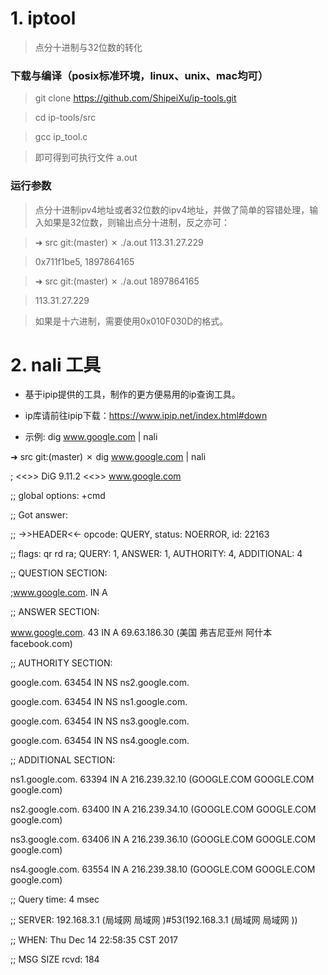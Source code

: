 # 1. iptool

> 点分十进制与32位数的转化

### 下载与编译（posix标准环境，linux、unix、mac均可）

> git clone https://github.com/ShipeiXu/ip-tools.git

> cd ip-tools/src

> gcc ip_tool.c
 
> 即可得到可执行文件 a.out

### 运行参数
> 点分十进制ipv4地址或者32位数的ipv4地址，并做了简单的容错处理，输入如果是32位数，则输出点分十进制，反之亦可：

> ➜  src git:(master) ✗ ./a.out 113.31.27.229

> 0x711f1be5, 1897864165

> ➜  src git:(master) ✗ ./a.out 1897864165

> 113.31.27.229

> 如果是十六进制，需要使用0x010F030D的格式。

# 2. nali 工具
- 基于ipip提供的工具，制作的更方便易用的ip查询工具。

- ip库请前往ipip下载：https://www.ipip.net/index.html#down

- 示例: dig www.google.com | nali

➜  src git:(master) ✗ dig www.google.com | nali


; <<>> DiG 9.11.2 <<>> www.google.com

;; global options: +cmd

;; Got answer:

;; ->>HEADER<<- opcode: QUERY, status: NOERROR, id: 22163

;; flags: qr rd ra; QUERY: 1, ANSWER: 1, AUTHORITY: 4, ADDITIONAL: 4

;; QUESTION SECTION:

;www.google.com.    		IN	A

;; ANSWER SECTION:

www.google.com.		43	IN	A	69.63.186.30 (美国 弗吉尼亚州 阿什本  facebook.com)

;; AUTHORITY SECTION:

google.com.		63454	IN	NS	ns2.google.com.

google.com.		63454	IN	NS	ns1.google.com.

google.com.		63454	IN	NS	ns3.google.com.

google.com.		63454	IN	NS	ns4.google.com.

;; ADDITIONAL SECTION:

ns1.google.com.		63394	IN	A	216.239.32.10 (GOOGLE.COM GOOGLE.COM   google.com)

ns2.google.com.		63400	IN	A	216.239.34.10 (GOOGLE.COM GOOGLE.COM   google.com)

ns3.google.com.		63406	IN	A	216.239.36.10 (GOOGLE.COM GOOGLE.COM   google.com)

ns4.google.com.		63554	IN	A	216.239.38.10 (GOOGLE.COM GOOGLE.COM   google.com)


;; Query time: 4 msec

;; SERVER: 192.168.3.1 (局域网 局域网   )#53(192.168.3.1 (局域网 局域网   ))

;; WHEN: Thu Dec 14 22:58:35 CST 2017

;; MSG SIZE  rcvd: 184
